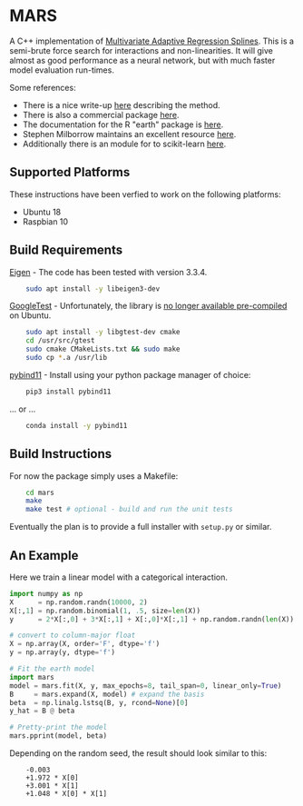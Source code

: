 # MARS

A C++ implementation of [Multivariate Adaptive Regression Splines](https://bit.ly/3cAc7xp). This is
a semi-brute force search for interactions and non-linearities. It will give almost as good
performance as a neural network, but with much faster model evaluation run-times.

Some references:
* There is a nice write-up [here](https://uc-r.github.io/mars) describing the method.
* There is also a commercial package [here](https://www.salford-systems.com/products/mars).
* The documentation for the R "earth" package is [here](https://cran.r-project.org/web/packages/earth/earth.pdf).
* Stephen Milborrow maintains an excellent resource [here](http://www.milbo.users.sonic.net/earth).
* Additionally there is an module for to scikit-learn [here](https://contrib.scikit-learn.org/py-earth).

## Supported Platforms

These instructions have been verfied to work on the following platforms:
* Ubuntu 18
* Raspbian 10 

## Build Requirements

[Eigen](http://eigen.tuxfamily.org/) - The code has been tested with version 3.3.4.

```bash
    sudo apt install -y libeigen3-dev
```

[GoogleTest](https://github.com/google/googletest) - Unfortunately, the library is [no longer
available pre-compiled](https://bit.ly/2vNUBWN) on Ubuntu.

```bash
    sudo apt install -y libgtest-dev cmake
    cd /usr/src/gtest
    sudo cmake CMakeLists.txt && sudo make
    sudo cp *.a /usr/lib
```

[pybind11](https://github.com/pybind/pybind11) - Install using your python package manager of choice:

```bash
    pip3 install pybind11
```
... or ...
```bash
    conda install -y pybind11
```

## Build Instructions
For now the package simply uses a Makefile:

```bash
    cd mars
    make
    make test # optional - build and run the unit tests
```

Eventually the plan is to provide a full installer with `setup.py` or similar.

## An Example
Here we train a linear model with a categorical interaction.

```python
import numpy as np
X      = np.random.randn(10000, 2)
X[:,1] = np.random.binomial(1, .5, size=len(X))
y      = 2*X[:,0] + 3*X[:,1] + X[:,0]*X[:,1] + np.random.randn(len(X))

# convert to column-major float
X = np.array(X, order='F', dtype='f')
y = np.array(y, dtype='f')

# Fit the earth model
import mars
model = mars.fit(X, y, max_epochs=8, tail_span=0, linear_only=True)
B     = mars.expand(X, model) # expand the basis
beta  = np.linalg.lstsq(B, y, rcond=None)[0]
y_hat = B @ beta

# Pretty-print the model
mars.pprint(model, beta)
```

Depending on the random seed, the result should look similar to this:

```
    -0.003
    +1.972 * X[0]
    +3.001 * X[1]
    +1.048 * X[0] * X[1]
```
